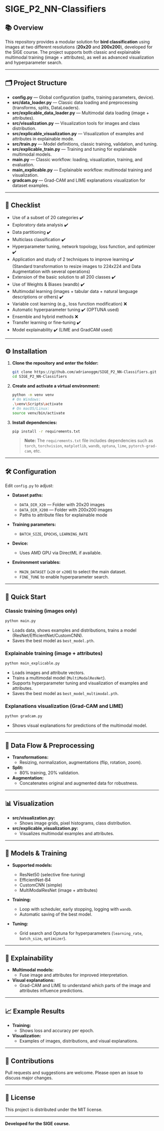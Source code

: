# SIGE_P2_NN-Classifiers

## 📚 Overview

This repository provides a modular solution for **bird classification** using images at two different resolutions (**20x20** and **200x200**), developed for the SIGE course. The project supports both classic and explainable multimodal training (image + attributes), as well as advanced visualization and hyperparameter search.

---

## 🗂️ Project Structure

- **config.py** — Global configuration (paths, training parameters, device).
- **src/data_loader.py** — Classic data loading and preprocessing (transforms, splits, DataLoaders).
- **src/explicable_data_loader.py** — Multimodal data loading (image + attributes).
- **src/visualization.py** — Visualization tools for images and class distribution.
- **src/explicable_visualization.py** — Visualization of examples and attributes in explainable mode.
- **src/train.py** — Model definitions, classic training, validation, and tuning.
- **src/explicable_train.py** — Training and tuning for explainable multimodal models.
- **main.py** — Classic workflow: loading, visualization, training, and evaluation.
- **main_explicable.py** — Explainable workflow: multimodal training and visualization.
- **gradcam.py** — Grad-CAM and LIME explanations visualization for dataset examples.

---
## 📝 Checklist

- Use of a subset of 20 categories ✔️
- Exploratory data analysis ✔️
- Data partitioning ✔️
- Multiclass classification ✔️
- Hyperparameter tuning, network topology, loss function, and optimizer ✔️
- Application and study of 2 techniques to improve learning ✔️  
  (Standard transformation to resize images to 224x224 and Data Augmentation with several operations)
- Extension of the basic solution to all 200 classes ✔️
- Use of Weights & Biases (wandb) ✔️
- Multimodal learning (images + tabular data + natural language descriptions or others) ✔️
- Variable cost learning (e.g., loss function modification) ❌
- Automatic hyperparameter tuning ✔️ (OPTUNA used)
- Ensemble and hybrid methods ❌
- Transfer learning or fine-tuning ✔️
- Model explainability ✔️ (LIME and GradCAM used)
---
## ⚙️ Installation

1. **Clone the repository and enter the folder:**
   ```bash
   git clone https://github.com/adrianoggm/SIGE_P2_NN-Classifiers.git
   cd SIGE_P2_NN-Classifiers
   ```

2. **Create and activate a virtual environment:**
   ```bash
   python -m venv venv
   # On Windows:
   .\venv\Scripts\activate
   # On macOS/Linux:
   source venv/bin/activate
   ```

3. **Install dependencies:**
   ```bash
   pip install -r requirements.txt
   ```

   > **Note:** The `requirements.txt` file includes dependencies such as `torch`, `torchvision`, `matplotlib`, `wandb`, `optuna`, `lime`, `pytorch-grad-cam`, etc.

---

## 🛠️ Configuration

Edit `config.py` to adjust:

- **Dataset paths:**  
  - `DATA_DIR_X20` — Folder with 20x20 images  
  - `DATA_DIR_X200` — Folder with 200x200 images  
  - Paths to attribute files for explainable mode

- **Training parameters:**  
  - `BATCH_SIZE`, `EPOCHS`, `LEARNING_RATE`

- **Device:**  
  - Uses AMD GPU via DirectML if available.

- **Environment variables:**  
  - `MAIN_DATASET` (`x20` or `x200`) to select the main dataset.
  - `FINE_TUNE` to enable hyperparameter search.

---

## 🚀 Quick Start

### Classic training (images only)

```bash
python main.py
```

- Loads data, shows examples and distributions, trains a model (ResNet/EfficientNet/CustomCNN).
- Saves the best model as `best_model.pth`.

### Explainable training (image + attributes)

```bash
python main_explicable.py
```

- Loads images and attribute vectors.
- Trains a multimodal model (`MultiModalResNet`).
- Supports hyperparameter tuning and visualization of examples and attributes.
- Saves the best model as `best_model_multimodal.pth`.

### Explanations visualization (Grad-CAM and LIME)

```bash
python gradcam.py
```

- Shows visual explanations for predictions of the multimodal model.

---

## 🧪 Data Flow & Preprocessing

- **Transformations:**  
  - Resizing, normalization, augmentations (flip, rotation, zoom).
- **Split:**  
  - 80% training, 20% validation.
- **Augmentation:**  
  - Concatenates original and augmented data for robustness.

---

## 📊 Visualization

- **src/visualization.py:**  
  - Shows image grids, pixel histograms, class distribution.
- **src/explicable_visualization.py:**  
  - Visualizes multimodal examples and attributes.

---

## 🧠 Models & Training

- **Supported models:**  
  - ResNet50 (selective fine-tuning)
  - EfficientNet-B4
  - CustomCNN (simple)
  - MultiModalResNet (image + attributes)

- **Training:**  
  - Loop with scheduler, early stopping, logging with `wandb`.
  - Automatic saving of the best model.

- **Tuning:**  
  - Grid search and Optuna for hyperparameters (`learning_rate`, `batch_size`, `optimizer`).

---

## 🧩 Explainability

- **Multimodal models:**  
  - Fuse image and attributes for improved interpretation.
- **Visual explanations:**  
  - Grad-CAM and LIME to understand which parts of the image and attributes influence predictions.

---

## 📈 Example Results

- **Training:**  
  - Shows loss and accuracy per epoch.
- **Visualization:**  
  - Examples of images, distributions, and visual explanations.

---

## 🤝 Contributions

Pull requests and suggestions are welcome. Please open an issue to discuss major changes.

---

## 📄 License

This project is distributed under the MIT license.

---

**Developed for the SIGE course.**